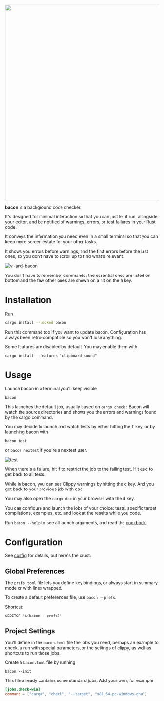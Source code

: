 
<p class=logo>
<img class=logo width=640px src="img/logo.svg">
</p>

**bacon** is a background code checker.

It's designed for minimal interaction so that you can just let it run, alongside your editor, and be notified of warnings, errors, or test failures in your Rust code.

It conveys the information you need even in a small terminal so that you can keep more screen estate for your other tasks.

It shows you errors before warnings, and the first errors before the last ones, so you don't have to scroll up to find what's relevant.

![vi-and-bacon](img/vi-and-bacon.png)

You don't have to remember commands: the essential ones are listed on bottom and the few other ones are shown on a hit on the <kbd>h</kbd> key.

# Installation

Run

```bash
cargo install --locked bacon
```

Run this command too if you want to update bacon. Configuration has always been retro-compatible so you won't lose anything.

Some features are disabled by default. You may enable them with

    cargo install --features "clipboard sound"

# Usage

Launch bacon in a terminal you'll keep visible

```bash
bacon
```

This launches the default job, usually based on `cargo check` :
Bacon will watch the source directories and shows you the errors and warnings found by the cargo command.

You may decide to launch and watch tests by either hitting the <kbd>t</kbd> key, or by launching bacon with

```bash
bacon test
```

or `bacon nextest` if you're a nextest user.

![test](img/test.png)

When there's a failure, hit <kbd>f</kbd> to restrict the job to the failing test.
Hit <kbd>esc</kbd> to get back to all tests.

While in bacon, you can see Clippy warnings by hitting the <kbd>c</kbd> key. And you get back to your previous job with <kbd>esc</kbd>

You may also open the `cargo doc` in your browser with the <kbd>d</kbd> key.

You can configure and launch the jobs of your choice: tests, specific target compilations, examples, etc. and look at the results while you code.

Run `bacon --help` to see all launch arguments, and read the [cookbook](cookbook).

# Configuration

See [config](config) for details, but here's the crust:

## Global Preferences

The `prefs.toml` file lets you define key bindings, or always start in summary mode or with lines wrapped.

To create a default preferences file, use `bacon --prefs`.

Shortcut:

    $EDITOR "$(bacon --prefs)"

## Project Settings

You'll define in the `bacon.toml` file the jobs you need, perhaps an example to check, a run with special parameters, or the settings of clippy, as well as shortcuts to run those jobs.

Create a `bacon.toml` file by running

    bacon --init

This file already contains some standard jobs. Add your own, for example

```toml
[jobs.check-win]
command = ["cargo", "check", "--target", "x86_64-pc-windows-gnu"]
```
